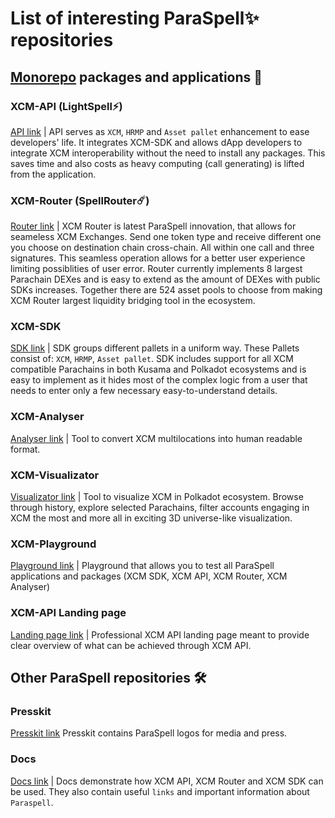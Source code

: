 # List of interesting ParaSpell✨ repositories

## [Monorepo](https://github.com/paraspell/xcm-tools/tree/main) packages and applications 🧰

### XCM-API (LightSpell⚡️)
[API link](https://github.com/paraspell/xcm-tools/tree/main/apps/xcm-api) |
API serves as `XCM`, `HRMP` and `Asset pallet` enhancement to ease developers' life. It integrates XCM-SDK and allows dApp developers to integrate XCM interoperability without the need to install any packages. This saves time and also costs as heavy computing (call generating) is lifted from the application.

### XCM-Router (SpellRouter☄️)
[Router link](https://github.com/paraspell/xcm-tools/tree/main/packages/xcm-router) |
XCM Router is latest ParaSpell innovation, that allows for seameless XCM Exchanges. Send one token type and receive different one you choose on destination chain cross-chain. All within one call and three signatures. This seamless operation allows for a better user experience limiting possiblities of user error. Router currently implements 8 largest Parachain DEXes and is easy to extend as the amount of DEXes with public SDKs increases. Together there are 524 asset pools to choose from making XCM Router largest liquidity bridging tool in the ecosystem.

### XCM-SDK
[SDK link](https://github.com/paraspell/xcm-tools/tree/main/packages/sdk) |
SDK groups different pallets in a uniform way. These Pallets consist of: `XCM`, `HRMP`, `Asset pallet`. SDK includes support for all XCM compatible Parachains in both Kusama and Polkadot ecosystems and is easy to implement as it hides most of the complex logic from a user that needs to enter only a few necessary easy-to-understand details.

### XCM-Analyser
[Analyser link](https://github.com/paraspell/xcm-tools/tree/main/packages/xcm-analyser) | Tool to convert XCM multilocations into human readable format.

### XCM-Visualizator
[Visualizator link](https://github.com/paraspell/xcm-tools/tree/main/apps/visualizator-fe) | Tool to visualize XCM in Polkadot ecosystem. Browse through history, explore selected Parachains, filter accounts engaging in XCM the most and more all in exciting 3D universe-like visualization.

### XCM-Playground
[Playground link](https://github.com/paraspell/xcm-tools/tree/main/apps/playground) | Playground that allows you to test all ParaSpell applications and packages (XCM SDK, XCM API, XCM Router, XCM Analyser)

### XCM-API Landing page
[Landing page link](https://github.com/paraspell/xcm-tools/tree/main/apps/landing-page) | Professional XCM API landing page meant to provide clear overview of what can be achieved through XCM API.

## Other ParaSpell repositories 🛠️

### Presskit
[Presskit link](https://github.com/paraspell/presskit)
Presskit contains ParaSpell logos for media and press.

### Docs
[Docs link](https://github.com/paraspell/docs) | Docs demonstrate how XCM API, XCM Router and XCM SDK can be used. They also contain useful `links` and important information about `Paraspell`.

